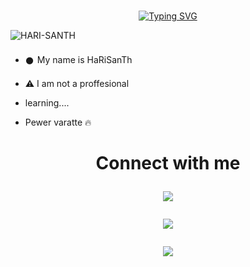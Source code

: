 # <!-- Typing SVG -->
<p align="center">
    <a href="https://git.io/J0hKr">
        <img
        src="https://readme-typing-svg.herokuapp.com?size=30&width=800&lines=Welcome+To+My+Profile."
            alt="Typing SVG"
        />
    </a>

</p>


![HARI-SANTH](https://github.com/HARI-SANTH.png?size=200)

- 𒊹︎︎︎ My name is HaRiSanTh

- ⚠︎ I am not a proffesional

- learning....

- Pewer varatte 🔥

<h1 align="center"> Connect with me

<p align="center">

  <a href="https://instagram.com/harisanth56"><img src="https://img.shields.io/badge/Instagram-E4405F?style=for-the-badge&logo=instagram&logoColor=white"/> 

  <a href="https://wa.me/918281363016"><img src="https://img.shields.io/badge/WhatsApp-25D366?style=for-the-badge&logo=whatsapp&logoColor=white" />

  <a href="https://github.com/HARI-SANTH"><img src="https://img.shields.io/badge/-GitHub-black?style=flat-square&logo=github" /> 
